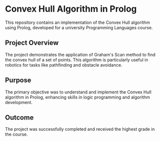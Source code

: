 # Convex Hull Algorithm in Prolog

This repository contains an implementation of the Convex Hull algorithm using Prolog, developed for a university Programming Languages course. 

## Project Overview

The project demonstrates the application of Graham's Scan method to find the convex hull of a set of points. This algorithm is particularly useful in robotics for tasks like pathfinding and obstacle avoidance.

## Purpose

The primary objective was to understand and implement the Convex Hull algorithm in Prolog, enhancing skills in logic programming and algorithm development.

## Outcome

The project was successfully completed and received the highest grade in the course.
